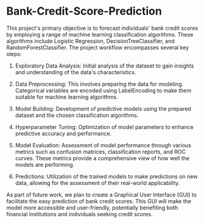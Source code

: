 # Bank-Credit-Score-Prediction

This project's primary objective is to forecast individuals' bank credit scores by employing a range of machine learning classification algorithms. 
These algorithms include Logistic Regression, DecisionTreeClassifier, and RandomForestClassifier. The project workflow encompasses several key steps:

1. Exploratory Data Analysis: Initial analysis of the dataset to gain insights and understanding of the data's characteristics.

2. Data Preprocessing: This involves preparing the data for modeling. Categorical variables are encoded using LabelEncoding to make them suitable for machine learning algorithms.

3. Model Building: Development of predictive models using the prepared dataset and the chosen classification algorithms.

4. Hyperparameter Tuning: Optimization of model parameters to enhance predictive accuracy and performance.

5. Model Evaluation: Assessment of model performance through various metrics such as confusion matrices, classification reports, and ROC curves. These metrics provide a comprehensive view of how well the models are performing.

6. Predictions: Utilization of the trained models to make predictions on new data, allowing for the assessment of their real-world applicability.

As part of future work, we plan to create a Graphical User Interface (GUI) to facilitate the easy prediction of bank credit scores. This GUI will make the model more accessible and user-friendly, potentially benefiting both financial institutions and individuals seeking credit scores.
